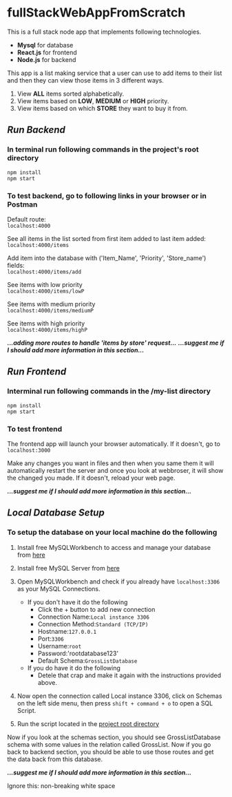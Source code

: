 # fullStackWebAppFromScratch
This is a full stack node app that implements following technologies.

- **Mysql** for database
- **React.js** for frontend  
- **Node.js** for backend

This app is a list making service that a user can use to add items to their list and then they can view those items in 3 different ways.
1. View **ALL** items sorted alphabetically. 
2. View items based on **LOW**, **MEDIUM** or **HIGH** priority.
3. View items based on which **STORE** they want to buy it from. 

## *Run Backend* 

### In terminal run following commands in the project's root directory
```
npm install
npm start
```

### To test backend, go to following links in your browser or in Postman 
Default route:  
`localhost:4000`  

See all items in the list sorted from first item added to last item added:  
`localhost:4000/items`   

Add item into the database with ('Item_Name', 'Priority', 'Store_name') fields:  
`localhost:4000/items/add` 

See items with low priority  
`localhost:4000/items/lowP`  

See items with medium priority  
`localhost:4000/items/mediumP`  

See items with high priority  
`localhost:4000/items/highP`  

***...adding more routes to handle 'items by store' request...***
***...suggest me if I should add more information in this section...***

## *Run Frontend* 

### Interminal run following commands in the /my-list directory
```
npm install
npm start
```
### To test frontend 
The frontend app will launch your browser automatically. If it doesn't, go to `localhost:3000`

Make any changes you want in files and then when you same them it will automatically restart the server and once you look at webbroser, it will show the changed you made. If it doesn't, reload your web page.

***...suggest me if I should add more information in this section...***

## *Local Database Setup*

### To setup the database on your local machine do the following
1. Install free MySQLWorkbench to access and manage your database from [here](https://dev.mysql.com/downloads/workbench/)
2. Install free MySQL Server from [here](https://dev.mysql.com/downloads/mysql/)
3. Open MySQLWorkbench and check if you already have `localhost:3306` as your MySQL Connections. 
   - If you don't have it do the following
     - Click the + button to add new connection
     - Connection Name:`Local instance 3306`
     - Connection Method:`Standard (TCP/IP)`
     - Hostname:`127.0.0.1`
     - Port:`3306`
     - Username:`root`
     - Password:'rootdatabase123'
     - Default Schema:`GrossListDatabase`
   - If you do have it do the following 
     - Detele that crap and make it again with the instructions provided above.
     
4. Now open the connection called Local instance 3306, click on Schemas on the left side menu, then press `shift + command + o` to open a SQL Script. 
5. Run the script located in the [project root directory](/GrossListDatabase.sql)

Now if you look at the schemas section, you should see GrossListDatabase schema with some values in the relation called GrossList. Now if you go back to backend section, you should be able to use those routes and get the data back from this database.


***...suggest me if I should add more information in this section...***


Ignore this: non-breaking white space`                              `
